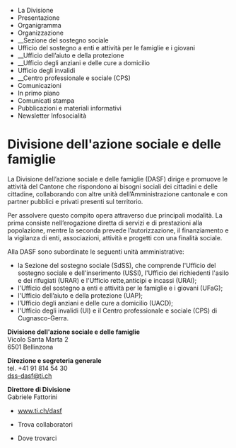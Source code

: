   * La Divisione
  * Presentazione
  * Organigramma
  * Organizzazione
  *  __Sezione del sostegno sociale
  * Ufficio del sostegno a enti e attività per le famiglie e i giovani
  *  __Ufficio dell’aiuto e della protezione
  *  __Ufficio degli anziani e delle cure a domicilio
  * Ufficio degli invalidi
  *  __Centro professionale e sociale (CPS)
  * Comunicazioni
  * In primo piano
  * Comunicati stampa
  * Pubblicazioni e materiali informativi
  * Newsletter Infosocialità

#  Divisione dell'azione sociale e delle famiglie

La Divisione dell’azione sociale e delle famiglie (DASF) dirige e promuove le
attività del Cantone che rispondono ai bisogni sociali dei cittadini e delle
cittadine, collaborando con altre unità dell’Amministrazione cantonale e con
partner pubblici e privati presenti sul territorio.

Per assolvere questo compito opera attraverso due principali modalità. La
prima consiste nell’erogazione diretta di servizi e di prestazioni alla
popolazione, mentre la seconda prevede l’autorizzazione, il finanziamento e la
vigilanza di enti, associazioni, attività e progetti con una finalità sociale.

Alla DASF sono subordinate le seguenti unità amministrative:

  * la Sezione del sostegno sociale (SdSS), che comprende l'Ufficio del sostegno sociale e dell'inserimento (USSI), l'Ufficio dei richiedenti l'asilo e dei rifugiati (URAR) e l'Ufficio rette,anticipi e incassi (URAI);
  * l'Ufficio del sostegno a enti e attività per le famiglie e i giovani (UFaG);
  * l'Ufficio dell’aiuto e della protezione (UAP);
  * l’Ufficio degli anziani e delle cure a domicilio (UACD);
  * l'Ufficio degli invalidi (UI) e il Centro professionale e sociale (CPS) di Cugnasco-Gerra.

 **Divisione dell'azione sociale e delle famiglie**  
Vicolo Santa Marta 2  
6501 Bellinzona

 **Direzione e segreteria generale**  
tel. +41 91 814 54 30  
dss-dasf@ti.ch

**Direttore di Divisione**  
Gabriele Fattorini

  * www.ti.ch/dasf

  * Trova collaboratori

  * Dove trovarci

